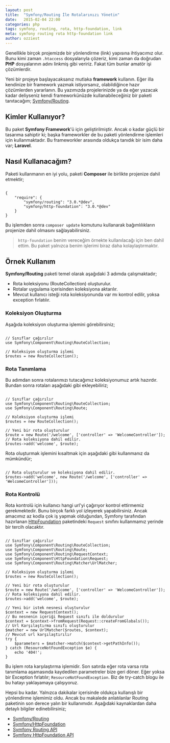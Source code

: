 ```yaml
---
layout: post
title:  "Symfony/Routing İle Rotalarınızı Yönetin"
date:   2015-02-04 22:00
categories: php
tags: symfony, routing, rota, http-foundation, link
meta: symfony routing rota http-foundation link
author: ozziest
---
```


Genellikle birçok projemizde bir yönlendirme (link) yapısına ihtiyacımız olur. Bunu kimi zaman `.htaccess` dosyalarıyla çözeriz, kimi zaman da doğrudan **PHP** dosyalarının adını linkmiş gibi veririz. Fakat tüm bunlar amatör işi çözümlerdir. 

Yeni bir projeye başlayacaksanız mutlaka **framework** kullanın. Eğer illa kendinize bir framework yazmak istiyorsanız, olabildiğince hazır çözümlerden yararlanın. Bu yazımızda projelerinizde ya da eğer yazacak kadar deliyseniz kendi frameworkünüzde kullanabileceğiniz bir paketi tanıtacağım; [Symfony/Routing](https://github.com/symfony/Routing).

## Kimler Kullanıyor?

Bu paket **Symfony Framework**'ü için geliştirilmiştir. Ancak o kadar güçlü bir tasarıma sahiptir ki; başka frameworkler de bu paketi yönlendirme işlemleri için kullanmaktadır. Bu frameworkler arasında oldukça tanıdık bir isim daha var; **Laravel**. 

## Nasıl Kullanacağım?

Paketi kullanmanın en iyi yolu, paketi **Composer** ile birlikte projenize dahil etmektir;

<pre><code class="language-javascript">
{
    "require": {
        "symfony/routing": "3.0.*@dev",
        "symfony/http-foundation": "3.0.*@dev"
    }
}
</code></pre>

Bu işlemden sonra `composer update` komutunu kullanarak bağımlılıkların projenize dahil olmasını sağlayabilirsiniz. 

> `http-foundation` benim vereceğim örnekte kullanılacağı için ben dahil ettim. Bu paket yalnızca benim işlerimi biraz daha kolaylaştırmaktır. 

## Örnek Kullanım 

**Symfony/Routing** paketi temel olarak aşağıdaki 3 adımda çalışmaktadır;

* Rota koleksiyonu (RouteCollection) oluşturulur.
* Rotalar uygulama içerisinden koleksiyona aktarılır.
* Mevcut kullanıcı isteği rota koleksiyonunda var mı kontrol edilir, yoksa exception fırlatılır.

### Koleksiyon Oluşturma 

Aşağıda koleksiyon oluşturma işlemini görebilirsiniz;

<pre><code class="language-php">
// Sınıflar çağırılır
use Symfony\Component\Routing\RouteCollection;

// Koleksiyon oluşturma işlemi
$routes = new RouteCollection();
</code></pre>

### Rota Tanımlama

Bu adımdan sonra rotalarımızı tutacağımız koleksiyonumuz artık hazırdır. Bundan sonra rotaları aşağıdaki gibi ekleyebiliriz;

<pre><code class="language-php">
// Sınıflar çağırılır
use Symfony\Component\Routing\RouteCollection;
use Symfony\Component\Routing\Route;

// Koleksiyon oluşturma işlemi
$routes = new RouteCollection();

// Yeni bir rota oluşturulur
$route = new Route('/welcome', ['controller' => 'WelcomeController']);
// Rota koleksiyona dahil edilir.
$routes->add('welcome', $route);
</code></pre>

Rota oluşturmak işlemini kısaltmak için aşağıdaki gibi kullanmanız da mümkündür;

<pre><code class="language-php">
// Rota oluşturulur ve koleksiyona dahil edilir.
$routes->add('welcome', new Route('/welcome', ['controller' => 'WelcomeController']));
</code></pre>

### Rota Kontrolü

Rota kontrolü için kullanıcı hangi url'yi çağırıyor kontrol ettirmemiz gerekmektedir. Bunu birçok farklı yol izleyerek yapabilirsiniz. Ancak amacımız az kodla çok iş yapmak olduğundan, Symfony tarafından hazırlanan [HttpFoundation](https://github.com/symfony/HttpFoundation) paketindeki `Request` sınıfını kullanmamız yerinde bir tercih olacaktır. 

<pre><code class="language-php">
// Sınıflar çağırılır
use Symfony\Component\Routing\RouteCollection;
use Symfony\Component\Routing\Route;
use Symfony\Component\Routing\RequestContext;
use Symfony\Component\HttpFoundation\Request;
use Symfony\Component\Routing\Matcher\UrlMatcher;

// Koleksiyon oluşturma işlemi
$routes = new RouteCollection();

// Yeni bir rota oluşturulur
$route = new Route('/welcome', ['controller' => 'WelcomeController']);
// Rota koleksiyona dahil edilir.
$routes->add('welcome', $route);

// Yeni bir istek nesnesi oluşturulur
$context = new RequestContext();
// Bu nesnenin içeriği Request sınıfı ile doldurulur
$context = $context->fromRequest(Request::createFromGlobals());		
// Url Karşılaştırma sınıfı oluşturulur
$matcher = new UrlMatcher($routes, $context);
// Mevcut url karşılaştırılır
try {
	$parameters = $matcher->match($context->getPathInfo());
} catch (ResourceNotFoundException $e) {
	echo '404!';
}
</code></pre>


Bu işlem rota karşılaştırma işlemidir. Son satırda eğer rota varsa rota tanımlama aşamasında kaydedilen parametreler bize geri döner. Eğer yoksa bir Exception fırlatılır; `ResourceNotFoundException`. Biz de try-catch blogu ile bu hatayı yaklayamaya çalışıyoruz. 

Hepsi bu kadar. Yalnızca dakikalar içerisinde oldukça kullanışlı bir yönlendirme işlemimiz oldu. Ancak bu makalede anlatılanlar Routing paketinin son derece yalın bir kullanımıdır. Aşağıdaki kaynaklardan daha detaylı bilgiler edinebilirsiniz;

* [Symfony/Routing](https://packagist.org/packages/symfony/routing)
* [Symfony/HttpFoundation](https://packagist.org/packages/symfony/http-foundation)
* [Symfony Routing API](http://api.symfony.com/2.3/Symfony/Component/Routing.html)
* [Symfony HttpFoundation API](http://api.symfony.com/2.3/Symfony/Component/HttpFoundation.html)


